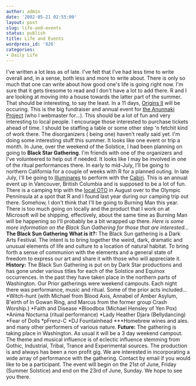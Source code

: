 ```yaml
---
author: admin
date: '2002-05-21 02:55:00'
layout: post
slug: life-and-events
status: publish
title: Life and Events
wordpress_id: '826'
categories:
- Daily Life
---
```


I've written a lot less as of late. I've felt that I've had less time to
write overall and, in a sense, both less and more to write about. There
is only so much that one can write about how good one's life is going
right now. I'm sure that it gets tiresome to read and I don't have a lot
to add there. R and I are looking at moving into a house towards the
latter part of the summer. That should be interesting, to say the least.
In a 11 days, [Origins II](http://www.anunnaki.org/origins) will be
occuring. This is the big fundraiser and annual event for [the Anunnaki
Project](http://www.anunnaki.org) (who I webmaster for...). This should
be a lot of fun and very interesting to local people. I encourage those
interested to purchase tickets ahead of time. I should be staffing a
table or some other step 'n fetchit kind of work there. The
disorganizers ( being one) haven't really said yet. I'm doing some
interesting stuff this summer. It looks like one event or trip a month.
In June, over the weekend of the Solstice, I had been planning on going
to **Black Star Gathering**. I'm friends with one of the organizers and
I've volunteered to help out if needed. It looks like I may be involved
in one of the ritual performances there. In early to mid-July, I'll be
going to northern California for a couple of weeks with R for a planned
outing. In late July, I'll be going to
[Illuminares](http://www.thedrive.net/publicdreams/illuminares.htm) to
perform with the [Cabiri](http://www.cabiri.org). This is an annual
event up in Vancouver, British Columbia and is supposed to be a lot of
fun. There is a camping trip with the [local
OTO](http://www.seattle-oto.org) in August over to the Olympic
Penninsula at a spot that R and I found last year during our camping
trip out there. Somehow, I don't think that I'll be going to Burning Man
this year. There is too much going on locally and the product that I
work on at Microsoft will be shipping, effectively, about the same time
as Burning Man will be happening so I'll probably be a bit wrapped up
there. *Here is some more information on the Black Sun Gathering for
those that are interested...* **The Black Sun Gathering** **What is
it?:** The Black Sun gathering is a Dark Arts Festival. The intent is to
bring together the weird, dark, dramatic and unusual elements of life
and culture to a location of natural habitat. To bring forth a sense of
communion with the elements and a general state of freedom to express
our art and share it with those who will appreciate it. **History:** The
Black Sun Gathering is put on by Dark Star productions and has gone
under various titles for each of the Solstice and Equinox occurrences.
In the past they have taken place in the northern parts of Washington.
Our Prior gatherings were weekend campouts. Each night there was
performance, music and ritual. Some of the prior acts included…
\*Witch-hunt (with Michael from Blood Axis, Annabel of Amber Asylum,
B'eirth of In Gowan Ring, and Marcus from the former group Crash
Worship.) \*Faith and Disease \*Bloodbox (Michael Hensley of Yen Pox)
\*Anima Nocturna (ritual performance) \*Lady Heather Djara
(Bellydancing) \*Fear of Dolls \*pFrenz-C \*DJ Fountainhead
\*\*\*Homebrew wines and ales. and many other performers of various
nature. **Future:** The gathering is taking place in Washington. As
usual it will be a 3 day weekend campout. The theme and musical
influence is of eclectic influence stemming from Gothic, Industrial,
Tribal, Trance and Experimental sources. The production is and always
has been a non profit gig. We are interested in incorporating a wide
array of performance with the gathering. Contact by email if you would
like to be a participant. The event will begin on the 21st of June,
Friday (Summer Solstice) and end on the 23rd of June, Sunday. We hope to
see you there.
